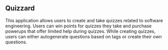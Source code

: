 ## Quizzard

This application allows users to create and take quizzes related to software engineering. Users can win points for quizzes they take and purchase powerups that offer limited help during quizzes. While creating quizzes, users can either autogenerate questions based on tags or create their own questions.
